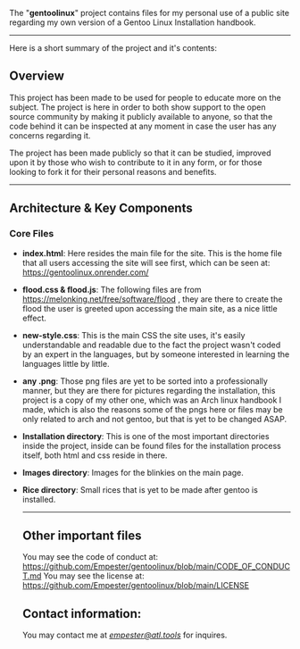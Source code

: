 The "**gentoolinux**" project contains files for my personal use of a public site regarding my own version of a Gentoo Linux Installation handbook.


---


Here is a short summary of the project and it's contents:

## Overview

This project has been made to be used for people to educate more on the subject. The project is here in order to both show support to the open source community by making it publicly available to anyone, so that the code behind it can be inspected at any moment in case the user has any concerns regarding it.

The project has been made publicly so that it can be studied, improved upon it by those who wish to contribute to it in any form, or for those looking to fork it for their personal reasons and benefits.

---


## Architecture & Key Components

### Core Files

- **index.html**: Here resides the main file for the site. This is the home file that all users accessing the site will see first, which can be seen at: https://gentoolinux.onrender.com/
- **flood.css & flood.js**: The following files are from https://melonking.net/free/software/flood , they are there to create the flood the user is greeted upon accessing the main site, as a nice little effect.
- **new-style.css**: This is the main CSS the site uses, it's easily understandable and readable due to the fact the project wasn't coded by an expert in the languages, but by someone interested in learning the languages little by little.
- **any .png**: Those png files are yet to be sorted into a professionally manner, but they are there for pictures regarding the installation, this project is a copy of my other one, which was an Arch linux handbook I made, which is also the reasons some of the pngs here or files may be only related to arch and not gentoo, but that is yet to be changed ASAP.
- **Installation directory**: This is one of the most important directories inside the project, inside can be found files for the installation process itself, both html and css reside in there.
- **Images directory**: Images for the blinkies on the main page.
- **Rice directory**: Small rices that is yet to be made after gentoo is installed.

  ---

  ## Other important files

  You may see the code of conduct at: https://github.com/Empester/gentoolinux/blob/main/CODE_OF_CONDUCT.md
  You may see the license at: https://github.com/Empester/gentoolinux/blob/main/LICENSE

  ## Contact information:

  You may contact me at *empester@atl.tools* for inquires.
